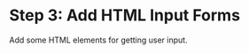 Step 3: Add HTML Input Forms
==========================================

Add some HTML elements for getting user input.
